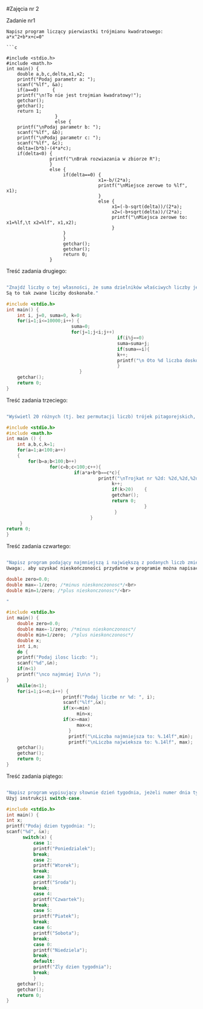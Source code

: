 #Zajęcia nr 2


Zadanie nr1
```
Napisz program liczący pierwiastki trójmianu kwadratowego: a*x^2+b*x+c=0"

```c

#include <stdio.h>
#include <math.h>
int main() {
    double a,b,c,delta,x1,x2;
    printf("Podaj parametr a: ");
    scanf("%lf", &a);
    if(a==0)     {
    printf("\n!To nie jest trojmian kwadratowy!");
    getchar();
    getchar();
    return 1;
                  }
                  else {
    printf("\nPodaj parametr b: ");
    scanf("%lf", &b);
    printf("\nPodaj parametr c: ");
    scanf("%lf", &c);
    delta=(b*b)-(4*a*c);
    if(delta<0) {
                printf("\nBrak rozwiazania w zbiorze R");
                }
                else {
                     if(delta==0) {
                                  x1=-b/(2*a);
                                  printf("\nMiejsce zerowe to %lf", x1);
                                  }
                                  else {
                                       x1=(-b-sqrt(delta))/(2*a);
                                       x2=(-b+sqrt(delta))/(2*a);
                                       printf("\nMiejsca zerowe to: x1=%lf,\t x2=%lf", x1,x2);
                                       }
                     }
                     }
                     getchar();
                     getchar();
                     return 0;
                }                          

```
Treść zadania drugiego:

```c

"Znajdź liczby o tej własności, że suma dzielników właściwych liczby jest równa zadanej liczbie, np. 6=1+2+3.
Są to tak zwane liczby doskonałe."

#include <stdio.h>
int main() {
    int i, j=0, suma=0, k=0;
    for(i=1;i<=10000;i++) {
                        suma=0;
                        for(j=1;j<i;j++)
                                         if(i%j==0)
                                         suma=suma+j;
                                         if(suma==i){
                                         k++;                      
                                         printf("\n Oto %d liczba doskonala = %d",k,suma); 
                                         }
                           }
    getchar();
    return 0;
}

```
Treść zadania trzeciego:

```c

"Wyświetl 20 różnych (tj. bez permutacji liczb) trójek pitagorejskich, tzn. takich liczb całkowitych dodatnich a, b i c, że a^2+b*2=c^2." Interesuje nas pierwsze dwadzieścia trójek.

#include <stdio.h>
#include <math.h>
int main () {
    int a,b,c,k=1;
    for(a=1;a<100;a++)
    {
        for(b=a;b<100;b++)
                for(c=b;c<100;c++){
                         if(a*a+b*b==c*c){
                                  printf("\nTrojkat nr %2d: %2d,%2d,%2d.",k,a,b,c);
                                       k++;
                                       if(k>20)    {
                                       getchar();
                                       return 0;
                                                   }
                                        }
                               }
     }
return 0;
}

```
Treść zadania czwartego:
```c

"Napisz program podający najmniejszą i największą z podanych liczb zmiennoprzecinkowych.
Uwaga:, aby uzyskać nieskończoności przydatne w programie można napisać:

double zero=0.0;
double max=-1/zero; /*minus nieskonczonosc*/<br>
double min=1/zero; /*plus nieskonczonosc*/<br> 

"

#include <stdio.h>
int main() {
    double zero=0.0;
    double max=-1/zero; /*minus nieskonczonosc*/
    double min=1/zero;  /*plus nieskonczonosc*/
    double x;
    int i,n;
    do {
    printf("Podaj ilosc liczb: ");
    scanf("%d",&n);
    if(n<1)
    printf("\nco najmniej 1\n\n ");
}
    while(n<1);
    for(i=1;i<=n;i++) {
                     printf("Podaj liczbe nr %d: ", i);
                     scanf("%lf",&x);
                     if(x<=min)
                          min=x;
                     if(x>=max)
                          max=x;
                       }
                       printf("\nLiczba najmniejsza to: %.14lf",min);
                       printf("\nLiczba najwieksza to: %.14lf", max);
    getchar();
    getchar();
    return 0;
}
```

Treść zadania piątego:
```c

"Napisz program wypisujący słownie dzień tygodnia, jeżeli numer dnia tygodnia jest znany jako liczba (np. 3).
Użyj instrukcji switch-case.

#include <stdio.h>
int main() {
int x;
printf("Podaj dzien tygodnia: ");
scanf("%d", &x);
      switch(x) {
          case 1:
          printf("Poniedzialek");
          break;
          case 2:
          printf("Wtorek");
          break;
          case 3:
          printf("Sroda");
          break;
          case 4:
          printf("Czwartek");
          break;
          case 5:
          printf("Piatek");
          break;
          case 6:
          printf("Sobota");
          break;
          case 0:
          printf("Niedziela");
          break;
          default:
          printf("Zly dzien tygodnia");
          break;
          }
    getchar();
    getchar();
    return 0;
}
```
